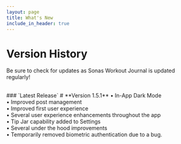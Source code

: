 ```yaml
---
layout: page
title: What's New
include_in_header: true
---
```


# Version History
Be sure to check for updates as Sonas Workout Journal is updated regularly!

<br>
### `Latest Release`
# **Version 1.5.1**
• In-App Dark Mode<br>
• Improved post management<br>
• Improved first user experience<br>
• Several user experience enhancements throughout the app<br>
• Tip Jar capability added to Settings<br>
• Several under the hood improvements<br>
• Temporarily removed biometric authentication due to a bug.<br>
